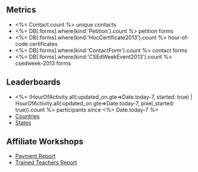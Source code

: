 ## Metrics

- <%= Contact.count %> unique contacts
- <%= DB[:forms].where(kind:'Petition').count %> petition forms
- <%= DB[:forms].where(kind:'HocCertificate2013').count %> hour-of-code certificates
- <%= DB[:forms].where(kind:'ContactForm').count %> contact forms
- <%= DB[:forms].where(kind:'CSEdWeekEvent2013').count %> csedweek-2013 forms

## Leaderboards

- <%= (HourOfActivity.all(:updated_on.gte=>Date.today-7, started: true) | HourOfActivity.all(:updated_on.gte=>Date.today-7, pixel_started: true)).count %> participants since <%= Date.today-7 %>
- [Countries](/private/countries_leaderboard)
- [States](/private/states_leaderboard)

## Affiliate Workshops

- [Payment Report](/private/professional-development-workshop-report)
- [Trained Teachers Report](/private/professional-development-workshop-teachers-report)
